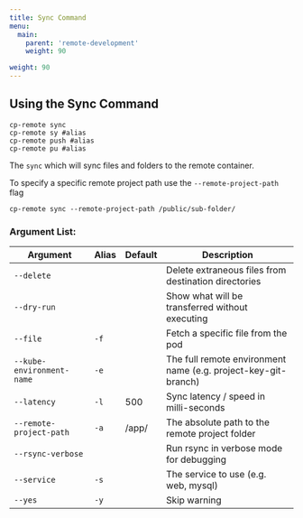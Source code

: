 ```yaml
---
title: Sync Command
menu:
  main:
    parent: 'remote-development'
    weight: 90

weight: 90
---
```

## Using the Sync Command

```
cp-remote sync
cp-remote sy #alias
cp-remote push #alias
cp-remote pu #alias
```

The `sync` which will sync files and folders to the remote container.

To specify a specific remote project path use the `--remote-project-path` flag
```
cp-remote sync --remote-project-path /public/sub-folder/
```

### Argument List:

Argument | Alias | Default | Description
---------|-------|---------|------------
`--delete`                         |      |       | Delete extraneous files from destination directories
`--dry-run`                        |      |       | Show what will be transferred without executing
`--file`                           | `-f` |       | Fetch a specific file from the pod
`--kube-environment-name`          | `-e` |       | The full remote environment name (e.g. project-key-git-branch)
`--latency`                        | `-l` | 500   | Sync latency / speed in milli-seconds
`--remote-project-path`            | `-a` | /app/ | The absolute path to the remote project folder
`--rsync-verbose`                  |      |       | Run rsync in verbose mode for debugging
`--service`                        | `-s` |       | The service to use (e.g. web, mysql)
`--yes`                            | `-y` |       | Skip warning